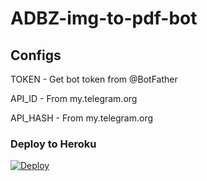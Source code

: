 # ADBZ-img-to-pdf-bot


## Configs

TOKEN - Get bot token from @BotFather

API_ID - From my.telegram.org

API_HASH - From my.telegram.org


### Deploy to Heroku
[![Deploy](https://www.herokucdn.com/deploy/button.svg)](https://heroku.com/deploy?template=https://github.com/lntechnical2/iamgetopdfbot)


